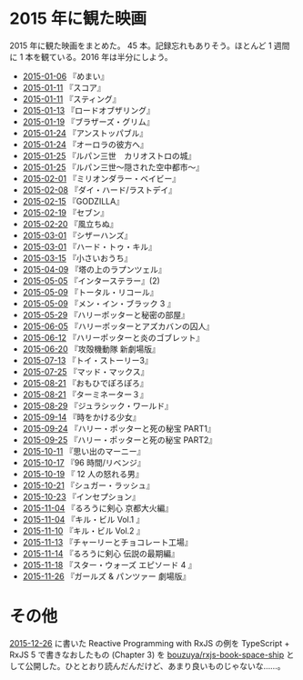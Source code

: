 # 2015 年に観た映画

2015 年に観た映画をまとめた。 45 本。記録忘れもありそう。ほとんど 1 週間に 1 本を観ている。2016 年は半分にしよう。

- [2015-01-06][] 『めまい』
- [2015-01-11][] 『スコア』
- [2015-01-11][] 『スティング』
- [2015-01-13][] 『ロードオブザリング』
- [2015-01-19][] 『ブラザーズ・グリム』
- [2015-01-24][] 『アンストッパブル』
- [2015-01-24][] 『オーロラの彼方へ』
- [2015-01-25][] 『ルパン三世　カリオストロの城』
- [2015-01-25][] 『ルパン三世〜隠された空中都市〜』
- [2015-02-01][] 『ミリオンダラー・ベイビー』
- [2015-02-08][] 『ダイ・ハード/ラストデイ』
- [2015-02-15][] 『GODZILLA』
- [2015-02-19][] 『セブン』
- [2015-02-20][] 『風立ちぬ』
- [2015-03-01][] 『シザーハンズ』
- [2015-03-01][] 『ハード・トゥ・キル』
- [2015-03-15][] 『小さいおうち』
- [2015-04-09][] 『塔の上のラプンツェル』
- [2015-05-05][] 『インターステラー』(2)
- [2015-05-09][] 『トータル・リコール』
- [2015-05-09][] 『メン・イン・ブラック 3 』
- [2015-05-29][] 『ハリーポッターと秘密の部屋』
- [2015-06-05][] 『ハリーポッターとアズカバンの囚人』
- [2015-06-12][] 『ハリーポッターと炎のゴブレット』
- [2015-06-20][] 『攻殻機動隊 新劇場版』
- [2015-07-13][] 『トイ・ストーリー3』
- [2015-07-25][] 『マッド・マックス』
- [2015-08-21][] 『おもひでぽろぽろ』
- [2015-08-21][] 『ターミネーター３』
- [2015-08-29][] 『ジュラシック・ワールド』
- [2015-09-14][] 『時をかける少女』
- [2015-09-24][] 『ハリー・ポッターと死の秘宝 PART1』
- [2015-09-25][] 『ハリー・ポッターと死の秘宝 PART2』
- [2015-10-11][] 『思い出のマーニー』
- [2015-10-17][] 『96 時間/リベンジ』
- [2015-10-19][] 『 12 人の怒れる男』
- [2015-10-21][] 『シュガー・ラッシュ』
- [2015-10-23][] 『インセプション』
- [2015-11-04][] 『るろうに剣心 京都大火編』
- [2015-11-04][] 『キル・ビル Vol.1 』
- [2015-11-10][] 『キル・ビル Vol.2 』
- [2015-11-13][] 『チャーリーとチョコレート工場』
- [2015-11-14][] 『るろうに剣心 伝説の最期編』
- [2015-11-18][] 『スター・ウォーズ エピソード 4 』
- [2015-11-26][] 『ガールズ & パンツァー 劇場版』

# その他

[2015-12-26][] に書いた Reactive Programming with RxJS の例を TypeScript + RxJS 5 で書きなおしたもの (Chapter 3) を [bouzuya/rxjs-book-space-ship][] として公開した。ひととおり読んだんだけど、あまり良いものじゃないな……。

[2015-01-06]: http://blog.bouzuya.net/2015/01/06/
[2015-01-11]: http://blog.bouzuya.net/2015/01/11/
[2015-01-13]: http://blog.bouzuya.net/2015/01/13/
[2015-01-19]: http://blog.bouzuya.net/2015/01/19/
[2015-01-24]: http://blog.bouzuya.net/2015/01/24/
[2015-01-25]: http://blog.bouzuya.net/2015/01/25/
[2015-02-01]: http://blog.bouzuya.net/2015/02/01/
[2015-02-08]: http://blog.bouzuya.net/2015/02/08/
[2015-02-15]: http://blog.bouzuya.net/2015/02/15/
[2015-02-19]: http://blog.bouzuya.net/2015/02/19/
[2015-02-20]: http://blog.bouzuya.net/2015/02/20/
[2015-03-01]: http://blog.bouzuya.net/2015/03/01/
[2015-03-15]: http://blog.bouzuya.net/2015/03/15/
[2015-04-09]: http://blog.bouzuya.net/2015/04/09/
[2015-05-05]: http://blog.bouzuya.net/2015/05/05/
[2015-05-09]: http://blog.bouzuya.net/2015/05/09/
[2015-05-29]: http://blog.bouzuya.net/2015/05/29/
[2015-06-05]: http://blog.bouzuya.net/2015/06/05/
[2015-06-12]: http://blog.bouzuya.net/2015/06/12/
[2015-06-20]: http://blog.bouzuya.net/2015/06/20/
[2015-07-13]: http://blog.bouzuya.net/2015/07/13/
[2015-07-25]: http://blog.bouzuya.net/2015/07/25/
[2015-08-21]: http://blog.bouzuya.net/2015/08/21/
[2015-08-29]: http://blog.bouzuya.net/2015/08/29/
[2015-09-14]: http://blog.bouzuya.net/2015/09/14/
[2015-09-24]: http://blog.bouzuya.net/2015/09/24/
[2015-09-25]: http://blog.bouzuya.net/2015/09/25/
[2015-10-11]: http://blog.bouzuya.net/2015/10/11/
[2015-10-17]: http://blog.bouzuya.net/2015/10/17/
[2015-10-19]: http://blog.bouzuya.net/2015/10/19/
[2015-10-21]: http://blog.bouzuya.net/2015/10/21/
[2015-10-23]: http://blog.bouzuya.net/2015/10/23/
[2015-11-04]: http://blog.bouzuya.net/2015/11/04/
[2015-11-10]: http://blog.bouzuya.net/2015/11/10/
[2015-11-13]: http://blog.bouzuya.net/2015/11/13/
[2015-11-14]: http://blog.bouzuya.net/2015/11/14/
[2015-11-18]: http://blog.bouzuya.net/2015/11/18/
[2015-11-26]: http://blog.bouzuya.net/2015/11/26/
[2015-12-26]: http://blog.bouzuya.net/2015/12/26/
[bouzuya/rxjs-book-space-ship]: https://github.com/bouzuya/rxjs-book-space-ship
